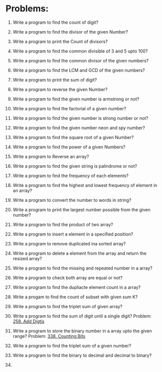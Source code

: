 # Problems:
1. Write a program to find the count of digit?

2. Write a program to find the divisor of the given Number?

3. Write a program to print the Count of divisors?

4. Write a program to find the common divisible of 3 and 5 upto 100?

5. Write a program to find the common divisor of the given numbers?

6. Write a program to find the LCM and GCD of the given numbers?

7. Write a program to print the sum of digit?

8. Write a program to reverse the given Number?

9. Write a program to find the given number is armstrong or not?

10. Write a program to find the factorial of a given number?

11. Write a program to find the given number is strong number or not?

12. Write a program to find the given number neon and spy number?

13. Write a program to find the square root of a given Number?

14. Write a program to find the power of a given Numbers?

15. Write a program to Reverse an array?

16.  Write a program to find the given string is palindrome  or not?

17. Write a program to find the frequency of each elements?

18. Write a program to find the highest and lowest frequency of element in an array?

19. Write a program to convert the number to words in string?

20. Write a program to print the  largest number possible from the given number?

21. Write a program to find the product of two array?

22. Write a program to insert a element in a specified position?

23. Write a program to remove duplicated ina  sorted array?

24. Write a program to delete a element from the array and return the resized array?

25. Write a program to find the missing and repeated number in a array?

26. Write a program to check both array are equal or not?

27. Write a program to find the dupliacte element count in a array?

28. Write a progam to find the count of subset with given sum K?

29. Write a program to find the triplet sum of given array?

30. Write a program to find the sum of digit until a single digit?
Problem: [258. Add Digtis](https://leetcode.com/problems/add-digits/description/)

31. Write a program to store the binary number in a array upto the given range?
Problem: [338. Counting Bits](https://leetcode.com/problems/counting-bits/description/)

32. Write a program to find the triplet sum of a given number?
33. Write a program to find the binary to decimal and decimal to binary?
34. 
